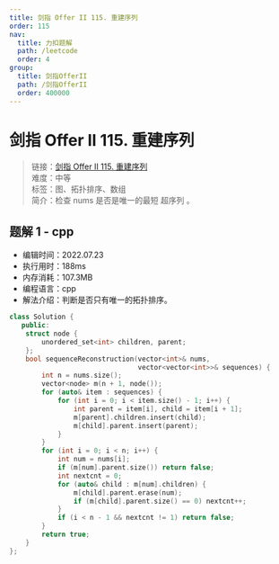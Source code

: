 ```yaml
---
title: 剑指 Offer II 115. 重建序列
order: 115
nav:
  title: 力扣题解
  path: /leetcode
  order: 4
group:
  title: 剑指OfferII
  path: /剑指OfferII
  order: 400000
---
```


# 剑指 Offer II 115. 重建序列
    
> 链接：[剑指 Offer II 115. 重建序列](https://leetcode.cn/problems/ur2n8P/)  
> 难度：中等  
> 标签：图、拓扑排序、数组  
> 简介：检查 nums 是否是唯一的最短 超序列 。
      
## 题解 1 - cpp
- 编辑时间：2022.07.23
- 执行用时：188ms
- 内存消耗：107.3MB
- 编程语言：cpp
- 解法介绍：判断是否只有唯一的拓扑排序。
```cpp
class Solution {
   public:
    struct node {
        unordered_set<int> children, parent;
    };
    bool sequenceReconstruction(vector<int>& nums,
                                vector<vector<int>>& sequences) {
        int n = nums.size();
        vector<node> m(n + 1, node());
        for (auto& item : sequences) {
            for (int i = 0; i < item.size() - 1; i++) {
                int parent = item[i], child = item[i + 1];
                m[parent].children.insert(child);
                m[child].parent.insert(parent);
            }
        }
        for (int i = 0; i < n; i++) {
            int num = nums[i];
            if (m[num].parent.size()) return false;
            int nextcnt = 0;
            for (auto& child : m[num].children) {
                m[child].parent.erase(num);
                if (m[child].parent.size() == 0) nextcnt++;
            }
            if (i < n - 1 && nextcnt != 1) return false;
        }
        return true;
    }
};
```

      